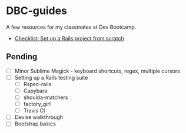 # DBC-guides
A few resources for my classmates at Dev Bootcamp. 

- [Checklist: Set up a Rails project from scratch](https://github.com/camillevilla/DBC-guides/blob/master/rails_project_checklist.md)

## Pending

- [ ] Minor Sublime Magick - keyboard shortcuts, regex, multiple cursors
- [ ] Setting up a Rails testing suite
  - [ ] Rspec-rails
  - [ ] Capybara
  - [ ] shoulda-matchers
  - [ ] factory_girl
  - [ ] Travis CI
- [ ] Devise walkthrough
- [ ] Bootstrap basics
